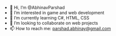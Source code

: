 - 👋 Hi, I’m @AbhinavParshad
- 👀 I’m interested in game and web development
- 🌱 I’m currently learning C#, HTML, CSS
- 💞️ I’m looking to collaborate on web projects
- 📫 How to reach me: parshad.abhinay@gmail.com
